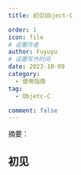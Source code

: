 ```yaml
---
title: 初见Object-C

order: 1
icon: file
# 设置作者
author: Fuyuyu
# 设置写作时间
date: 2023-10-09
category:
  - 使用指南
tag:
  - Objetc-C

comment: false
---
```

摘要：

<!-- more -->
## 初见